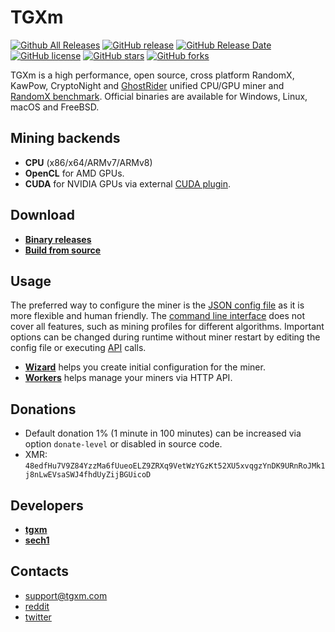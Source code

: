# TGXm

[![Github All Releases](https://img.shields.io/github/downloads/tgxm/tgxm/total.svg)](https://github.com/tgxm/tgxm/releases)
[![GitHub release](https://img.shields.io/github/release/tgxm/tgxm/all.svg)](https://github.com/tgxm/tgxm/releases)
[![GitHub Release Date](https://img.shields.io/github/release-date/tgxm/tgxm.svg)](https://github.com/tgxm/tgxm/releases)
[![GitHub license](https://img.shields.io/github/license/tgxm/tgxm.svg)](https://github.com/tgxm/tgxm/blob/master/LICENSE)
[![GitHub stars](https://img.shields.io/github/stars/tgxm/tgxm.svg)](https://github.com/tgxm/tgxm/stargazers)
[![GitHub forks](https://img.shields.io/github/forks/tgxm/tgxm.svg)](https://github.com/tgxm/tgxm/network)

TGXm is a high performance, open source, cross platform RandomX, KawPow, CryptoNight and [GhostRider](https://github.com/tgxm/tgxm/tree/master/src/crypto/ghostrider#readme) unified CPU/GPU miner and [RandomX benchmark](https://tgxm.com/benchmark). Official binaries are available for Windows, Linux, macOS and FreeBSD.

## Mining backends
- **CPU** (x86/x64/ARMv7/ARMv8)
- **OpenCL** for AMD GPUs.
- **CUDA** for NVIDIA GPUs via external [CUDA plugin](https://github.com/tgxm/tgxm-cuda).

## Download
* **[Binary releases](https://github.com/tgxm/tgxm/releases)**
* **[Build from source](https://tgxm.com/docs/miner/build)**

## Usage
The preferred way to configure the miner is the [JSON config file](https://tgxm.com/docs/miner/config) as it is more flexible and human friendly. The [command line interface](https://tgxm.com/docs/miner/command-line-options) does not cover all features, such as mining profiles for different algorithms. Important options can be changed during runtime without miner restart by editing the config file or executing [API](https://tgxm.com/docs/miner/api) calls.

* **[Wizard](https://tgxm.com/wizard)** helps you create initial configuration for the miner.
* **[Workers](http://workers.tgxm.info)** helps manage your miners via HTTP API.

## Donations
* Default donation 1% (1 minute in 100 minutes) can be increased via option `donate-level` or disabled in source code.
* XMR: `48edfHu7V9Z84YzzMa6fUueoELZ9ZRXq9VetWzYGzKt52XU5xvqgzYnDK9URnRoJMk1j8nLwEVsaSWJ4fhdUyZijBGUicoD`

## Developers
* **[tgxm](https://github.com/tgxm)**
* **[sech1](https://github.com/SChernykh)**

## Contacts
* support@tgxm.com
* [reddit](https://www.reddit.com/user/TGXm/)
* [twitter](https://twitter.com/tgxm_dev)
